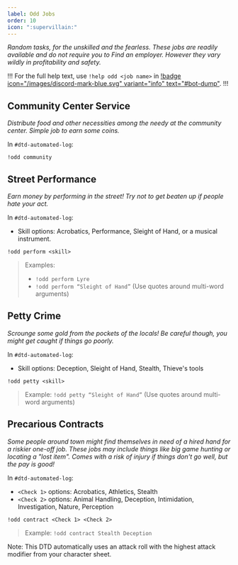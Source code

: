 ```yaml
---
label: Odd Jobs
order: 10
icon: ":supervillain:"
---
```


*Random tasks, for the unskilled and the fearless. These jobs are readily available and do not require you to Find an employer. However they vary wildly in profitability and safety.*

!!!
For the full help text, use `!help odd <job name>` in [!badge icon="/images/discord-mark-blue.svg" variant="info" text="#bot-dump"](https://discordapp.com/channels/512870694883950598/519131071502221313).
!!!

## Community Center Service

*Distribute food and other necessities among the needy at the community center. Simple job to earn some coins.*

In `#dtd-automated-log`:

```
!odd community
```

## Street Performance

*Earn money by performing in the street! Try not to get beaten up if people hate your act.*

In `#dtd-automated-log`:
- Skill options: Acrobatics, Performance, Sleight of Hand, or a musical instrument.

```
!odd perform <skill>
```

> Examples: 
> - `!odd perform Lyre`
> - `!odd perform “Sleight of Hand”` (Use quotes around multi-word arguments)

## Petty Crime
*Scrounge some gold from the pockets of the locals! Be careful though, you might get caught if things go poorly.*
 
In `#dtd-automated-log`:
- Skill options: Deception, Sleight of Hand, Stealth, Thieve's tools

```
!odd petty <skill>
```

> Example: `!odd petty “Sleight of Hand”` (Use quotes around multi-word arguments)

## Precarious Contracts

*Some people around town might find themselves in need of a hired hand for a riskier one-off job. These jobs may include things like big game hunting or locating a "lost item". Comes with a risk of injury if things don't go well, but the pay is good!*

In `#dtd-automated-log`:
- `<Check 1>` options: Acrobatics, Athletics, Stealth
- `<Check 2>` options: Animal Handling, Deception, Intimidation, Investigation, Nature, Perception

```
!odd contract <Check 1> <Check 2>
```

> Example: `!odd contract Stealth Deception`

Note: This DTD automatically uses an attack roll with the highest attack modifier from your character sheet.
